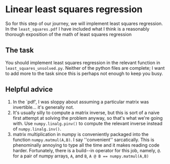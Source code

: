 # Linear least squares regression  
So for this step of our journey, we will implement least squares regression. 
In the `least_squares.pdf` I have included what I think is a reasonably 
thorough exposition of the math of least squares regression

## The task
You should implement least squares regression in the relevant function in `least_squares_unsolved.py`. 
Neither of the python files are complete; I want to add more to the task since this is perhaps not enough to keep you busy. 

## Helpful advice
1. In the `pdf', I was sloppy about assuming a particular matrix was invertible... it's generally not.
2. It's usually silly to compute a matrix inverse, but this is sort of a naive first attempt at solving the problem anyway, so that's what we're going with. Use `numpy.linalg.pinv()` to compute the relevant inverse instead of `numpy.linalg.inv()`.
3. matrix multiplication in numpy is conveniently packaged into the function `numpy.matmul(A,B)`. I say ''convenient'' sarcatically. This is phenominally annoying to type all the time and it makes reading code harder. Fortunately, there is a build--in operator for this job, namely, `@`. for a pair of numpy arrays, `A`, and `B`, `A @ B == numpy.matmul(A,B)`
